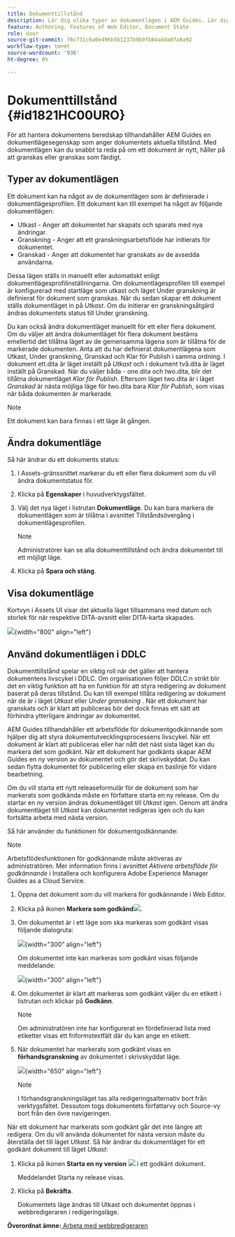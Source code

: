 ```yaml
---
title: Dokumenttillstånd
description: Lär dig olika typer av dokumentlägen i AEM Guides. Lär dig hur du ändrar eller visar dokumentläget och använder dokumentläget i DDLC.
feature: Authoring, Features of Web Editor, Document State
role: User
source-git-commit: 76c731c6a0e496b5b1237b9b9fb84adda8fa8a92
workflow-type: tm+mt
source-wordcount: '936'
ht-degree: 0%

---
```


# Dokumenttillstånd {#id1821HC00URO}

För att hantera dokumentens beredskap tillhandahåller AEM Guides en dokumentlägesegenskap som anger dokumentets aktuella tillstånd. Med dokumentlägen kan du snabbt ta reda på om ett dokument är nytt, håller på att granskas eller granskas som färdigt.

## Typer av dokumentlägen

Ett dokument kan ha något av de dokumentlägen som är definierade i dokumentlägesprofilen. Ett dokument kan till exempel ha något av följande dokumentlägen:

- Utkast - Anger att dokumentet har skapats och sparats med nya ändringar.
- Granskning - Anger att ett granskningsarbetsflöde har initierats för dokumentet.
- Granskad - Anger att dokumentet har granskats av de avsedda användarna.

Dessa lägen ställs in manuellt eller automatiskt enligt dokumentlägesprofilinställningarna. Om dokumentlägesprofilen till exempel är konfigurerad med startläge som utkast och läget Under granskning är definierat för dokument som granskas. När du sedan skapar ett dokument ställs dokumentläget in på *Utkast*. Om du initierar en granskningsåtgärd ändras dokumentets status till Under granskning.

Du kan också ändra dokumentläget manuellt för ett eller flera dokument. Om du väljer att ändra dokumentläget för flera dokument bestäms emellertid det tillåtna läget av de gemensamma lägena som är tillåtna för de markerade dokumenten. Anta att du har definierat dokumentlägena som Utkast, Under granskning, Granskad och Klar för Publish i samma ordning. I dokument ett.dita är läget inställt på *Utkast* och i dokument två.dita är läget inställt på Granskad. När du väljer båda - one.dita och two.dita, blir det tillåtna dokumentläget *Klar för Publish*. Eftersom läget two.dita är i läget *Granskad* är nästa möjliga läge för two.dita bara *Klar för Publish*, som visas när båda dokumenten är markerade.

>[!NOTE]
>
> Ett dokument kan bara finnas i ett läge åt gången.

## Ändra dokumentläge

Så här ändrar du ett dokuments status:

1. I Assets-gränssnittet markerar du ett eller flera dokument som du vill ändra dokumentstatus för.
1. Klicka på **Egenskaper** i huvudverktygsfältet.
1. Välj det nya läget i listrutan **Dokumentläge**. Du kan bara markera de dokumentlägen som är tillåtna i avsnittet Tillståndsövergång i dokumentlägesprofilen.

   >[!NOTE]
   >
   >Administratörer kan se alla dokumenttillstånd och ändra dokumentet till ett möjligt läge.

1. Klicka på **Spara och stäng**.

## Visa dokumentläge

Kortvyn i Assets UI visar det aktuella läget tillsammans med datum och storlek för när respektive DITA-avsnitt eller DITA-karta skapades.

![](images/document_state.png){width="800" align="left"}

## Använd dokumentlägen i DDLC

Dokumenttillstånd spelar en viktig roll när det gäller att hantera dokumentens livscykel i DDLC. Om organisationen följer DDLC:n strikt blir det en viktig funktion att ha en funktion för att styra redigering av dokument baserat på deras tillstånd. Du kan till exempel tillåta redigering av dokument när de är i läget *Utkast* eller *Under granskning* . När ett dokument har granskats och är klart att publiceras bör det dock finnas ett sätt att förhindra ytterligare ändringar av dokumentet.

AEM Guides tillhandahåller ett arbetsflöde för dokumentgodkännande som hjälper dig att styra dokumentutvecklingsprocessens livscykel. När ett dokument är klart att publiceras eller har nått det näst sista läget kan du markera det som godkänt. När ett dokument har godkänts skapar AEM Guides en ny version av dokumentet och gör det skrivskyddat. Du kan sedan flytta dokumentet för publicering eller skapa en baslinje för vidare bearbetning.

Om du vill starta ett nytt releaseformulär för de dokument som har markerats som godkända måste en författare starta en ny release. Om du startar en ny version ändras dokumentläget till *Utkast* igen. Genom att ändra dokumentläget till *Utkast* kan dokumentet redigeras igen och du kan fortsätta arbeta med nästa version.

Så här använder du funktionen för dokumentgodkännande:

>[!NOTE]
>
> Arbetsflödesfunktionen för godkännande måste aktiveras av administratören. Mer information finns i avsnittet *Aktivera arbetsflöde för godkännande* i Installera och konfigurera Adobe Experience Manager Guides as a Cloud Service.

1. Öppna det dokument som du vill markera för godkännande i Web Editor.

1. Klicka på ikonen **Markera som godkänd**![](images/mark_approve_icon.svg).

1. Om dokumentet är i ett läge som ska markeras som godkänt visas följande dialogruta:

   ![](images/mark-approved-correct-state.png){width="300" align="left"}

   Om dokumentet inte kan markeras som godkänt visas följande meddelande:

   ![](images/mark-approved-incorrect-state.png){width="300" align="left"}

1. Om dokumentet är klart att markeras som godkänt väljer du en etikett i listrutan och klickar på **Godkänn**.

   >[!NOTE]
   >
   > Om administratören inte har konfigurerat en fördefinierad lista med etiketter visas ett friformstextfält där du kan ange en etikett.

1. När dokumentet har markerats som godkänt visas en **förhandsgranskning** av dokumentet i skrivskyddat läge.

   ![](images/approved-doc-read-only.png){width="650" align="left"}

   >[!NOTE]
   >
   > I förhandsgranskningsläget tas alla redigeringsalternativ bort från verktygsfältet. Dessutom togs dokumentets författarvy och Source-vy bort från den övre navigeringen.


När ett dokument har markerats som godkänt går det inte längre att redigera. Om du vill använda dokumentet för nästa version måste du återställa det till läget *Utkast*. Så här ändrar du dokumentläget för ett godkänt dokument till läget *Utkast*:

1. Klicka på ikonen **Starta en ny version** ![](images/approved-restart-draft-mode-icon.svg) i ett godkänt dokument.

   Meddelandet Starta ny release visas.

1. Klicka på **Bekräfta**.

   Dokumentets läge ändras till Utkast och dokumentet öppnas i webbredigeraren i redigeringsläge.


**Överordnat ämne:**[ Arbeta med webbredigeraren](web-editor.md)
